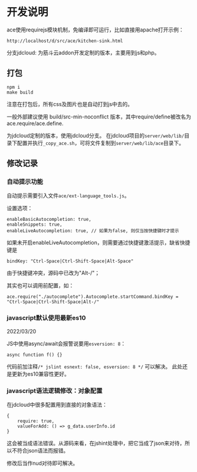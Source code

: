 # 开发说明

ace使用requirejs模块机制，免编译即可运行，比如直接用apache打开示例：

	http://localhost/d/src/ace/kitchen-sink.html

分支jdcloud: 为筋斗云addon开发定制的版本，主要用到js和php。

## 打包

	npm i
	make build

注意在打包后，所有css及图片也是自动打到js中去的。

一般外部建议使用 build/src-min-noconflict 版本，其中require/define被改名为ace.require/ace.define.

为jdcloud定制的版本，使用jdcloud分支。
在jdcloud项目的`server/web/lib/`目录下配置并执行`_copy_ace.sh`，可将文件复制到`server/web/lib/ace`目录下。

## 修改记录

### 自动提示功能

自动提示需要引入文件`ace/ext-language_tools.js`。

设置选项：

	enableBasicAutocompletion: true,
	enableSnippets: true,
	enableLiveAutocompletion: true, // 如果为false, 则仅当按快捷键时才提示

如果未开启enableLiveAutocompletion，则需要通过快捷键激活提示，缺省快捷键是

    bindKey: "Ctrl-Space|Ctrl-Shift-Space|Alt-Space"

由于快捷键冲突，源码中已改为"Alt-/"；

其实也可以调用前配置，如：

	ace.require("./autocomplete").Autocomplete.startCommand.bindKey = "Ctrl-Space|Ctrl-Shift-Space|Alt-/"

### javascript默认使用最新es10

2022/03/20

JS中使用async/await会报警说要用`esversion: 8`：

	async function f() {}

代码前加注释`/* jslint esnext: false, esversion: 8 */` 可以解决。
此处还是更新为es10兼容性更好。

### javascript语法逻辑修改：对象配置

在jdcloud中很多配置用到直接的对象语法：

	{
		require: true,
		valueForAdd: () => g_data.userInfo.id
	}

这会被当成语法错误。从源码来看，在jshint处理中，把它当成了json来对待，所以不符合json语法而报错。

修改后当作nud对待即可解决。

